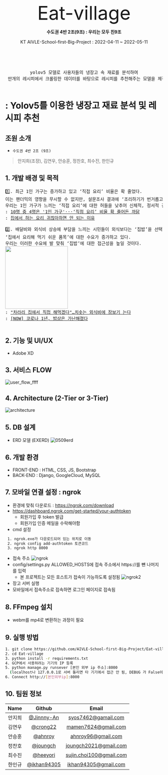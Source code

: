 <div align="center">
 <div style='text-align:center; font-size: 60px'>Eat-village</div>
 </p>
 <p align="center">
  <b>수도권 4반 2조(9조) : 우리는 모두 친9조</b>
 </p>
 <p align="center">
  KT AIVLE-School-first-Big-Project : 2022-04-11 ~ 2022-05-11 </p><br><br>
  
 <pre align="center"> 
 yolov5 모델로 사용자들의 냉장고 속 재료를 분석하여 
 만개의 레시피에서 크롤링한 데이터를 바탕으로 레시피를 추천해주는 모델을 제작하였습니다.
 </pre>
</div>

# : Yolov5를 이용한 냉장고 재료 분석 및 레시피 추천
## 조원 소개
- `수도권 4반 2조 (9조)`
> 안지희(조장), 김연우, 안승훈, 정찬호, 최수진, 한인규

## 1. 개발 배경 및 목적
<pre>
1️⃣. 최근 1인 가구는 증가하고 있고 ‘직접 요리’ 비율은 확 줄었다. 
이는 팬더믹의 영향을 무시할 수 없지만, 설문조사 결과에 ‘조리하기가 번거롭고 귀찮아서’가 랭크되었다. 
우리는 1인 가구가 느끼는 ‘직접 요리’에 대한 허들을 낮추어 신체적, 정서적 건강을 도모할 것을 기대한다.
: <a href='https://www.khan.co.kr/national/national-general/article/202111141025001'>10명 중 4명은 '1인 가구'···‘직접 요리’ 비율 확 줄어든 까닭</a>
: <a href='http://www.research-paper.co.kr/news/articleView.html?idxno=304066'>집에서 하는 요리 귀찮아하면 안 되는 이유</a>

2️⃣. 배달비와 외식비 상승에 부담을 느끼는 시민들이 외식보다는 ‘집밥’을 선택하면서 
‘집에서 요리해 먹기 쉬운 품목’에 대한 수요가 증가하고 있다. 
우리는 이러한 수요에 발 맞춰 ‘집밥’에 대한 접근성을 높일 것이다.
<img src='https://user-images.githubusercontent.com/58163606/167345170-2e6b482a-6114-46c0-95bf-6869f5111651.png' style="height: 200px;"/>
: <a href='https://www.sedaily.com/NewsVIew/264LO712H9'>"차라리 집에서 직접 해먹겠다"…치솟는 외식비에 장보기 는다</a>
: <a href='https://www.chosun.com/economy/market_trend/2021/01/07/MJFHEDVXTFGCNNOW34W7BIOFWA/'>[NOW] 코로나 1년, 밥상은 가난해졌다</a>

</pre>

## 2. 기능 및 UI/UX
- Adobe XD
## 3. 서비스 FLOW
![user_flow_ffff](https://user-images.githubusercontent.com/58163606/167354603-582cccff-bae4-4497-a9c3-6ebf364fdf0a.png)
## 4. Architecture (2-Tier or 3-Tier)
![architecture](https://user-images.githubusercontent.com/92066565/164602627-a2691519-a7b0-4a5e-8281-81bfcd189bbd.png)
## 5. DB 설계
- ERD 모델 (EXERD)
![0509erd](https://user-images.githubusercontent.com/58163606/167395199-1c13b56a-c54e-49e6-9e10-8bfc561bfd6d.png)
## 6. 개발 환경
- FRONT-END : HTML, CSS, JS, Bootstrap
- BACK-END : Django, GoogleCloud, MySQL
## 7. 모바일 연결 설정 : ngrok
- 환경에 맞춰 다운로드 : https://ngrok.com/download
- https://dashboard.ngrok.com/get-started/your-authtoken
  - 회원가입 후 token 발급
  - 회원가입 인증 메일을 수락해야함
- cmd 설정
 ``` bash
  1. ngrok.exe가 다운로드되어 있는 위치로 이동
  2. ngrok config add-authtoken 토큰코드
  3. ngrok http 8000
  ```
- 접속 주소
![ngrok](https://user-images.githubusercontent.com/58163606/167326887-1784dabf-21bc-4731-a622-676cb706ac60.png)
- config/settings.py ALLOWED_HOSTS에 접속 주소에서 https://를 뺸 나머지를 입력
  - 본 프로젝트는 모든 호스트가 접속이 가능하도록 설정됨
![ngrok2](https://user-images.githubusercontent.com/58163606/167327178-dab13f4a-c39a-43f0-923c-a23bbc1c91b0.png)
- 장고 서버 실행
- 모바일에서 접속주소로 접속하면 로그인 페이지로 접속됨
## 8. FFmpeg 설치
- webm를 mp4로 변환하는 과정이 필요
## 9. 실행 방법
``` bash
1. git clone https://github.com/AIVLE-School-first-Big-Project/Eat-village.git
2. cd Eat-village
3. python install -r requirements.txt
4. GCP에서 사용하려는 기기의 IP 등록
5. python manage.py runsever [본인 외부 ip 주소]:8000
  (localhost나 127.0.0.1로 서버 돌리면 타 기기에서 접근 안 됨, DEBUG 가 False이므로 settings- allowed host에 본인 ip 추가)
6. Connect http://[본인외부ip]:8000
```
## 10. 팀원 정보
| Name | Github | Email |
|:---:|:---:|:---:|
|안지희|[@Jinnny-An](https://github.com/Jinnny-An)|syos7462@gamail.com|
|김연우|[@crong22](https://github.com/crong22)|mamen7624@gmail.com|
|안승훈|[@ahnroy](https://github.com/ahnroy)|ahnroy96@gmail.com|
|정찬호|[@joungch](https://github.com/joungch)|joungch2021@gmail.com|
|최수진|[@heeyori](https://github.com/heeyori)|sujin.choi100@gmail.com|
|한인규|[@ikhan94305](https://github.com/ikhan94305)|ikhan94305@gmail.com|
